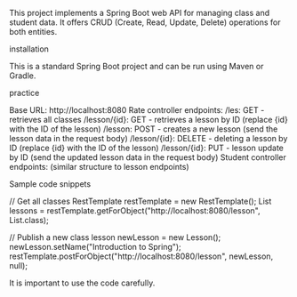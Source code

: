 This project implements a Spring Boot web API for managing class and student data. It offers CRUD (Create, Read, Update, Delete) operations for both entities.

installation

This is a standard Spring Boot project and can be run using Maven or Gradle.

practice

Base URL: http://localhost:8080
Rate controller endpoints:
/les: GET - retrieves all classes
/lesson/{id}: GET - retrieves a lesson by ID (replace {id} with the ID of the lesson)
/lesson: POST - creates a new lesson (send the lesson data in the request body)
/lesson/{id}: DELETE - deleting a lesson by ID (replace {id} with the ID of the lesson)
/lesson/{id}: PUT - lesson update by ID (send the updated lesson data in the request body)
Student controller endpoints: (similar structure to lesson endpoints)

Sample code snippets

// Get all classes
RestTemplate restTemplate = new RestTemplate();
List<Lesson> lessons = restTemplate.getForObject("http://localhost:8080/lesson", List.class);

// Publish a new class
lesson newLesson = new Lesson();
newLesson.setName("Introduction to Spring");
restTemplate.postForObject("http://localhost:8080/lesson", newLesson, null);

It is important to use the code carefully.
